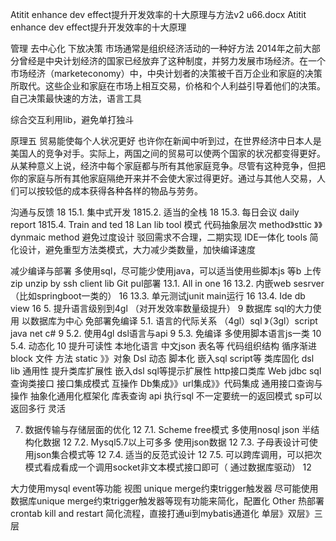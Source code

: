 Atitit enhance dev effect提升开发效率的十大原理与方法v2 u66.docx
Atitit enhance dev effect提升开发效率的十大原理



管理
去中心化 下放决策
市场通常是组织经济活动的一种好方法
2014年之前大部分曾经是中央计划经济的国家已经放弃了这种制度，并努力发展市场经济。在一个市场经济（marketeconomy）中，中央计划者的决策被千百万企业和家庭的决策所取代。这些企业和家庭在市场上相互交易，价格和个人利益引导着他们的决策。
自己决策最快速的方法，语言工具

综合交互利用lib，避免单打独斗

原理五
贸易能使每个人状况更好
也许你在新闻中听到过，在世界经济中日本人是美国人的竞争对手。实际上，两国之间的贸易可以使两个国家的状况都变得更好。从某种意义上说，经济中每个家庭都与所有其他家庭竞争。尽管有这种竞争，但把你的家庭与所有其他家庭隔绝开来并不会使大家过得更好。通过与其他人交易，人们可以按较低的成本获得各种各样的物品与劳务。

 沟通与反馈	18
15.1. 集中式开发	1815.2. 适当的全栈	18
15.3. 每日会议 daily report	1815.4. Train and  ted	18
Lan lib tool 模式
代码抽象层次 method》sttic 》》dynmaic method
避免过度设计
驳回需求不合理，二期实现
IDE一体化 tools
简化设计，避免重型方法类模式，大力减少类数量，加快编译速度

减少编译与部署	多使用sql，尽可能少使用java，可以适当使用些脚本js 等b
上传zip unzip by ssh client lib
Git pul部署
13.1. All in one	16
13.2. 内嵌web sesrver （比如springboot一类的）	16
13.3. 单元测试junit  main运行	16
13.4. Ide db view	16
5. 提升语言级别到4gl （对开发效率数量级提升）	9
数据库 sql的大力使用 以数据库为中心 免部署免编译
5.1. 语言的代际关系 （4gl）sql  》（3gl）script  java net c#	9
5.2. 使用4gl dsl语言与api	9
5.3. 免编译 多使用脚本语言js一类	10
5.4. 动态化	10
提升可读性  本地化语言 
中文json 表名等
代码组织结构 循序渐进 block 文件 方法 static 》》对象
Dsl  动态 脚本化
嵌入sql  script等
类库固化 dsl lib 
通用性 提升类库扩展性
嵌入dsl sql等提示扩展性
http接口类库
Web jdbc sql查询类接口
接口集成模式 互操作
Db集成》》url集成》》代码集成
通用接口查询与操作
抽象化通用化框架化
库表查询 api  执行sql
不一定要统一的返回模式  sp可以返回多行  灵活 

7. 数据传输与存储层面的优化	12
7.1. Scheme free模式 多使用nosql  json 半结构化数据	12
7.2. Mysql5.7以上可多多 使用json数据	12
7.3. 子母表设计可使用json集合模式等	12
7.4. 适当的反范式设计	12
7.5. 可以跨库调用，可以把次模式看成看成一个调用socket非文本模式接口即可（ 通过数据库驱动）	12


大力使用mysql event等功能
视图 unique merge约束trigger触发器
尽可能使用数据库unique merge约束trigger触发器等现有功能来简化，配置化
Other
热部署  crontab kill and restart
简化流程，直接打通ui到mybatis通道化  单层》双层》三层

